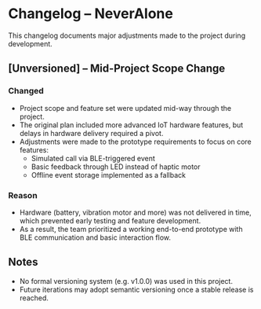 # Changelog – NeverAlone

This changelog documents major adjustments made to the project during development.

## [Unversioned] – Mid-Project Scope Change

### Changed
- Project scope and feature set were updated mid-way through the project.
- The original plan included more advanced IoT hardware features, but delays in hardware delivery required a pivot.
- Adjustments were made to the prototype requirements to focus on core features:
  - Simulated call via BLE-triggered event
  - Basic feedback through LED instead of haptic motor
  - Offline event storage implemented as a fallback

### Reason
- Hardware (battery, vibration motor and more) was not delivered in time, which prevented early testing and feature development.
- As a result, the team prioritized a working end-to-end prototype with BLE communication and basic interaction flow.

## Notes
- No formal versioning system (e.g. v1.0.0) was used in this project.
- Future iterations may adopt semantic versioning once a stable release is reached.


